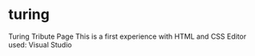 # turing
Turing Tribute Page
This is a first experience with HTML and CSS
Editor used: Visual Studio
